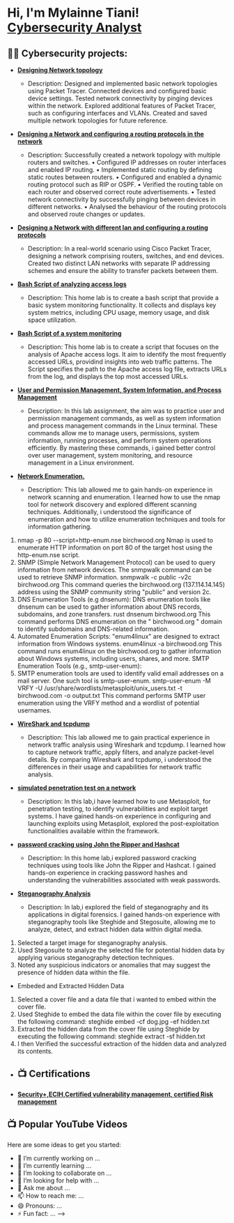 <h1>Hi, I'm Mylainne Tiani! <a href="(https://www.linkedin.com/in/mylainne-tiani/)">Cybersecurity Analyst</a>

<h2>👨‍💻 Cybersecurity projects:</h2>

- <b>[Designing Network topology](https://imgur.com/a/Gwse4Nd) </b>
    - Description: Designed and implemented basic network topologies using Packet Tracer.
 Connected devices and configured basic device settings.
 Tested network connectivity by pinging devices within the network.
 Explored additional features of Packet Tracer, such as configuring interfaces and VLANs.
 Created and saved multiple network topologies for future reference.
- <b>[Designing a Network and configuring a routing protocols in the network](https://imgur.com/a/uUfmJKo) </b>
    - Description: Successfully created a network topology with multiple routers and switches.
•	Configured IP addresses on router interfaces and enabled IP routing.
•	Implemented static routing by defining static routes between routers.
•	Configured and enabled a dynamic routing protocol such as RIP or OSPF.
•	Verified the routing table on each router and observed correct route advertisements.
•	Tested network connectivity by successfully pinging between devices in different networks.
•	Analysed the behaviour of the routing protocols and observed route changes or updates.
- <b>[Designing a Network with different lan and configuring a routing protocols](https://imgur.com/a/3WmfA0n)</b>
    - Description: In a real-world scenario using Cisco Packet Tracer, designing a network comprising routers, switches, and end devices. Created two distinct LAN networks with separate IP addressing schemes and ensure the ability to transfer packets between them.
  
- <b>[Bash Script of analyzing access logs](https://imgur.com/a/4mlwlL6)</b>
    - Description: This home lab is to create a bash script that provide a basic system monitoring functionality. It collects and displays key system metrics, including CPU usage, memory usage, and disk space utilization.

- <b>[Bash Script of a system monitoring](https://imgur.com/iliLD9V)</b>
    - Description: This home lab is to create a script that focuses on the analysis of Apache access logs. It aim to identify the most frequently accessed URLs, providind insights into web traffic patterns. The Script specifies the path to the Apache access log file, extracts URLs from the log, and displays the top most accessed URLs.

- <b>[User and Permission Management, System Information, and Process Management](https://imgur.com/a/TQg3iMU)</b>
    - Description: In this lab assignment, the aim was to practice user and permission management commands, as well as system information and process management commands in the Linux terminal. These commands allow me to manage users, permissions, system information, running processes, and perform system operations efficiently. By mastering these commands, i gained better control over user management, system monitoring, and resource management in a Linux environment.
- <b>[Network Enumeration.](https://imgur.com/a/iPRyIJ8)</b>
    - Description: This lab allowed me to gain hands-on experience in network scanning and enumeration. I learned how to use the nmap tool for network discovery and explored different scanning techniques. Additionally, i understood the significance of enumeration and how to utilize enumeration techniques and tools for information gathering.
1. nmap -p 80 --script=http-enum.nse birchwood.org
Nmap is used to enumerate HTTP information on port 80 of the target host using the http-enum.nse script.
2. SNMP (Simple Network Management Protocol) can be used to query information from network devices. The snmpwalk command can be used to retrieve SNMP information.
snmpwalk -c public -v2c birchwood.org
This command queries the birchwood.org (137.114.14.145) address using the SNMP community string "public" and version 2c.
3. DNS Enumeration Tools (e.g dnsenum):
DNS enumeration tools like dnsenum can be used to gather information about DNS records, subdomains, and zone transfers.
rust
dnsenum birchwood.org
This command performs DNS enumeration on the " birchwood.org " domain to identify subdomains and DNS-related information.
4. Automated Enumeration Scripts:
"enum4linux" are designed to extract information from Windows systems.
enum4linux -a birchwood.org
This command runs enum4linux on the birchwood.org to gather information about Windows systems, including users, shares, and more.
SMTP Enumeration Tools (e.g., smtp-user-enum):
5. SMTP enumeration tools are used to identify valid email addresses on a mail server. One such tool is smtp-user-enum.
smtp-user-enum -M VRFY -U /usr/share/wordlists/metasploit/unix_users.txt -t birchwood.com -o output.txt
This command performs SMTP user enumeration using the VRFY method and a wordlist of potential usernames.
- <b>[WireShark and tcpdump](https://imgur.com/a/FIQPPDO)</b>
    - Description: This lab allowed me to gain practical experience in network traffic analysis using Wireshark and tcpdump. I learned how to capture network traffic, apply filters, and analyze packet-level details. By comparing Wireshark and tcpdump, i understood the differences in their usage and capabilities for network traffic analysis.

- <b>[simulated penetration test on a network](https://imgur.com/a/GqXTMcH)</b>
    - Description: In this lab,i have learned how to use Metasploit, for penetration testing, to identify vulnerabilities and exploit target systems. I have gained hands-on experience in configuring and launching exploits using Metasploit, explored the post-exploitation functionalities available within the framework.

- <b>[password cracking using John the Ripper and Hashcat ](https://imgur.com/a/FMKabj1)</b>
    - Description: In this home lab,i explored password cracking techniques using tools like John the Ripper and Hashcat. I gained hands-on experience in cracking password hashes and understanding the vulnerabilities associated with weak passwords.
 - <b>[Steganography Analysis](https://imgur.com/a/RrahPw9)</b>
     - Description: In lab,i explored the field of steganography and its applications in digital forensics. I gained hands-on experience with steganography tools like Steghide and Stegosuite, allowing me to analyze, detect, and extract hidden data within digital media. 
1.	Selected a target image for steganography analysis.
2.	Used Stegosuite to analyze the selected file for potential hidden data by applying various steganography detection techniques.
3.	Noted any suspicious indicators or anomalies that may suggest the presence of hidden data within the file.
   - Embeded and Extracted Hidden Data
1.	Selected a cover file and a data file that i wanted to embed within the cover file.
2.	Used Steghide to embed the data file within the cover file by executing the following command:
steghide embed -cf dog.jpg -ef hidden.txt 
3.	Extracted the hidden data from the cover file using Steghide by executing the following command:
steghide extract -sf hidden.txt 
4.	I then Verified the successful extraction of the hidden data and analyzed its contents.


- <h2>📺 Certifications</h2>
- <b>[Security+,ECIH,Certified vulnerability management, certified Risk management](https://imgur.com/a/EeDruvv)</b>


<h2>📺 Popular YouTube Videos</h2>



Here are some ideas to get you started:

- 🔭 I’m currently working on ...
- 🌱 I’m currently learning ...
- 👯 I’m looking to collaborate on ...
- 🤔 I’m looking for help with ...
- 💬 Ask me about ...
- 📫 How to reach me: ...
- 😄 Pronouns: ...
- ⚡ Fun fact: ...
-->
